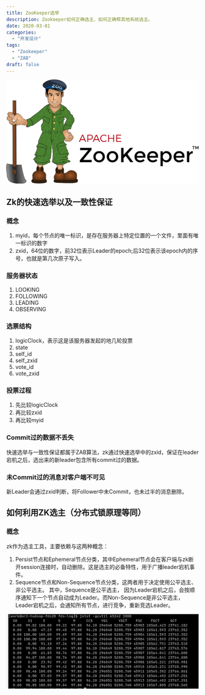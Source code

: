 ```yaml
---
title: ZooKeeper选举
description: Zookeeper如何正确选主、如何正确帮其他系统选主。
date: 2020-03-01
categories:
  - "开发设计"
tags:
  - "Zookeeper"
  - "ZAB"
draft: false
---
```

![20200727110914](https://raw.githubusercontent.com/hujianxin/pico/master/img/20200727110914.png)
<!--more-->

## Zk的快速选举以及一致性保证
### 概念
1. myid，每个节点的唯一标识，是存在服务器上特定位置的一个文件，里面有唯一标识的数字
2. zxid，64位的数字，前32位表示Leader的epoch;后32位表示该epoch内的序号，也就是第几次原子写入。

### 服务器状态
1. LOOKING
2. FOLLOWING
3. LEADING
4. OBSERVING

### 选票结构
1. logicClock，表示这是该服务器发起的地几轮投票
2. state
3. self_id
4. self_zxid
5. vote_id
6. vote_zxid

### 投票过程
1. 先比较logicClock
2. 再比较zxid
3. 再比较myid

### Commit过的数据不丢失
快速选举与一致性保证都属于ZAB算法，zk通过快速选举中的zxid，保证在leader宕机之后，选出来的新leader包含所有commit过的数据。

### 未Commit过的消息对客户端不可见
新Leader会通过zxid判断，将Follower中未Commit，也未过半的消息删除。

## 如何利用ZK选主（分布式锁原理等同）
### 概念
zk作为选主工具，主要依赖与这两种概念：
1. Persist节点和Ephemeral节点分类，其中Ephemeral节点会在客户端与zk断开session连接时，自动删除。这是选主的必备特性，用于广播leader宕机事件。
2. Sequence节点和Non-Sequence节点分类，这两者用于决定使用公平选主、非公平选主。
    其中，Sequence是公平选主， 因为Leader宕机之后，会按顺序通知下一个节点自动成为Leader。而Non-Sequence是非公平选主，Leader宕机之后，会通知所有节点，进行竞争，重新竞选Leader。


![20200731151706](https://raw.githubusercontent.com/hujianxin/pico/master/img/20200731151706.png)